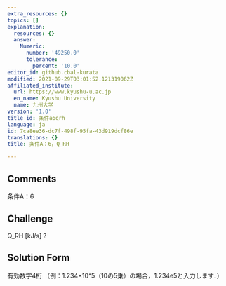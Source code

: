 ```yaml
---
extra_resources: {}
topics: []
explanation:
  resources: {}
  answer:
    Numeric:
      number: '49250.0'
      tolerance:
        percent: '10.0'
editor_id: github.cbal-kurata
modified: 2021-09-29T03:01:52.121319062Z
affiliated_institute:
  url: https://www.kyushu-u.ac.jp
  en_name: Kyushu University
  name: 九州大学
version: '1.0'
title_id: 条件a6qrh
language: ja
id: 7ca8ee36-dc7f-498f-95fa-43d919dcf86e
translations: {}
title: 条件A：6，Q_RH

---
```


## Comments
条件A：6

## Challenge
Q_RH [kJ/s] ?

## Solution Form
有効数字4桁
（例：1.234×10^5（10の5乗）の場合，1.234e5と入力します．）




